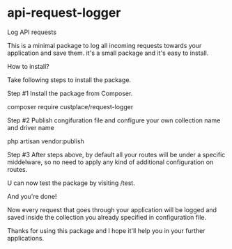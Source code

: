 # api-request-logger
Log API requests

This is a minimal package to log all incoming requests towards your application and save them. it's a small package and it's easy to install.

How to install?

Take following steps to install the package.

Step #1
Install the package from Composer.

composer require custplace/request-logger

Step #2
Publish congifuration file and configure your own collection name and driver name

php artisan vendor:publish

Step #3
After steps above, by default all your routes will be under a specific middelware, so no need to apply any kind of additional configuration on routes.

U can now test the package by visiting /test.

And you're done!

Now every request that goes through your application will be logged and saved inside the collection you already specified in configuration file.

Thanks for using this package and I hope it'll help you in your further applications.